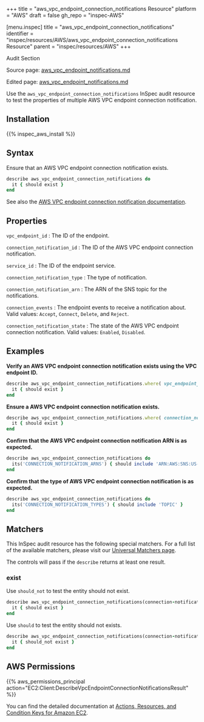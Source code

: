 +++
title = "aws_vpc_endpoint_connection_notifications Resource"
platform = "AWS"
draft = false
gh_repo = "inspec-AWS"

[menu.inspec]
title = "aws_vpc_endpoint_connection_notifications"
identifier = "inspec/resources/AWS/aws_vpc_endpoint_connection_notifications Resource"
parent = "inspec/resources/AWS"
+++

<div class="admonition-note">
<p class="admonition-note-title">Audit Section</p>
<div class="admonition-note-text">
<p>Source page: <a href="https://github.com/inspec/inspec-aws/blob/main/docs/resources/aws_vpc_endpoint_notifications.md">aws_vpc_endpoint_notifications.md</a></p>
<p>Edited page: <a href="https://github.com/ianmadd/inspec-aws/blob/im/hugo/docs-chef-io/content/inspec/resources/aws_vpc_endpoint_notifications.md">aws_vpc_endpoint_notifications.md</a></p>
</div>
</div>



Use the `aws_vpc_endpoint_connection_notifications` InSpec audit resource to test the properties of multiple AWS VPC endpoint connection notification.

## Installation

{{% inspec_aws_install %}}

## Syntax

Ensure that an AWS VPC endpoint connection notification exists.

```ruby
describe aws_vpc_endpoint_connection_notifications do
  it { should exist }
end
```

See also the [AWS VPC endpoint connection notification documentation](https://docs.AWS.amazon.com/AWSCloudFormation/latest/UserGuide/AWS-resource-ec2-vpcendpointconnectionnotification.html).

## Properties

`vpc_endpoint_id`
: The ID of the endpoint.

`connection_notification_id`
: The ID of the AWS VPC endpoint connection notification.

`service_id`
: The ID of the endpoint service.

`connection_notification_type`
: The type of notification.

`connection_notification_arn`
: The ARN of the SNS topic for the notifications.

`connection_events`
: The endpoint events to receive a notification about. Valid values: `Accept`, `Connect`, `Delete`, and `Reject`.

`connection_notification_state`
: The state of the AWS VPC endpoint connection notification. Valid values: `Enabled`, `Disabled`.

## Examples

**Verify an AWS VPC endpoint connection notification exists using the VPC endpoint ID.**

```ruby
describe aws_vpc_endpoint_connection_notifications.where( vpc_endpoint_id: vpc-12345678 )
  it { should exist }
end
```

**Ensure a AWS VPC endpoint connection notification exists.**

```ruby
describe aws_vpc_endpoint_connection_notifications.where( connection_notification_id: 'VPCE-NFN-03AD3532A5C71F8AF' ) do
  it { should exist }
end
```

**Confirm that the AWS VPC endpoint connection notification ARN is as expected.**

```ruby
describe aws_vpc_endpoint_connection_notifications do
  its('CONNECTION_NOTIFICATION_ARNS') { should include 'ARN:AWS:SNS:US-EAST-2:112758395563:AWS-SNS-TOPIC-ENCRYPTION-BLOIXLVRSNFYBLZXNBGCBVHJU' }
end
```

**Confirm that the type of AWS VPC endpoint connection notification is as expected.**

```ruby
describe aws_vpc_endpoint_connection_notifications do
  its('CONNECTION_NOTIFICATION_TYPES') { should include 'TOPIC' }
end
```

## Matchers

This InSpec audit resource has the following special matchers. For a full list of the available matchers, please visit our [Universal Matchers page](https://www.inspec.io/docs/reference/matchers/).

The controls will pass if the `describe` returns at least one result.

### exist

Use `should_not` to test the entity should not exist.

```ruby
describe aws_vpc_endpoint_connection_notifications(connection-notification-id: 'VPCE-NFN-12345678987654321') do
  it { should exist }
end
```

Use `should` to test the entity should not exists.

```ruby
describe aws_vpc_endpoint_connection_notifications(connection-notification-id: 'VPCE-NFN-12345678987654321') do
  it { should_not exist }
end
```

## AWS Permissions

{{% aws_permissions_principal action="EC2:Client:DescribeVpcEndpointConnectionNotificationsResult" %}}

You can find the detailed documentation at [Actions, Resources, and Condition Keys for Amazon EC2](https://docs.AWS.amazon.com/IAM/latest/UserGuide/list_amazonec2.html).
